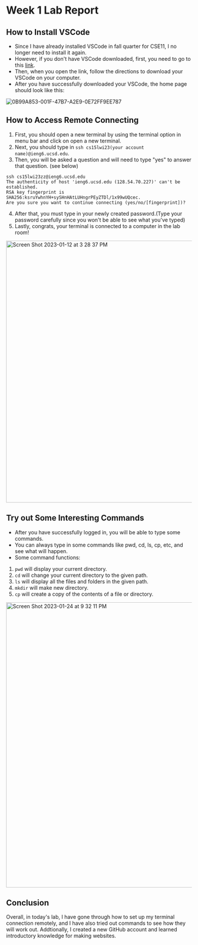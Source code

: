 # Week 1 Lab Report
## How to Install VSCode
* Since I have already installed VSCode in fall quarter for CSE11, I no longer need to install it again.
* However, if you don't have VSCode downloaded, first, you need to go to this [link](https://code.visualstudio.com/).
* Then, when you open the link, follow the directions to download your VSCode on your computer.
* After you have successfully downloaded your VSCode, the home page should look like this:

![0B99A853-001F-47B7-A2E9-0E72FF9EE787](https://user-images.githubusercontent.com/122575008/212201604-663e6546-02cc-4a34-9ae5-67f9b2bd0551.jpeg)

## How to Access Remote Connecting
1. First, you should open a new terminal by using the terminal option in menu bar and click on open a new terminal.
2. Next, you should type in `ssh cs15lwi23(your account name)@ieng6.ucsd.edu`.
3. Then, you will be asked a question and will need to type "yes" to answer that question. (see below)
```
ssh cs15lwi23zz@ieng6.ucsd.edu
The authenticity of host 'ieng6.ucsd.edu (128.54.70.227)' can't be established.
RSA key fingerprint is SHA256:ksruYwhnYH+sySHnHAtLUHngrPEyZTDl/1x99wUQcec.
Are you sure you want to continue connecting (yes/no/[fingerprint])? 
```
4. After that, you must type in your newly created password.(Type your password carefully since you won't be able to see what you've typed)
5. Lastly, congrats, your terminal is connected to a computer in the lab room!

<img width="709" alt="Screen Shot 2023-01-12 at 3 28 37 PM" src="https://user-images.githubusercontent.com/122575008/212202820-dc96ccb5-f3ca-405f-a099-d6d3240b8d5c.png">

## Try out Some Interesting Commands
* After you have successfully logged in, you will be able to type some commands.
* You can always type in some commands like pwd, cd, ls, cp, etc, and see what will happen.
* Some command functions:
1. `pwd` will display your current directory.
2. `cd` will change your current directory to the given path.
3. `ls` will display all the files and folders in the given path.
4. `mkdir` will make new directory.
5. `cp` will create a copy of the contents of a file or directory.

<img width="772" alt="Screen Shot 2023-01-24 at 9 32 11 PM" src="https://user-images.githubusercontent.com/122575008/214487662-9e92888e-140d-4844-8233-3dc5f49ab169.png">

## Conclusion
Overall, in today's lab, I have gone through how to set up my terminal connection remotely, and I have also tried out commands to see how they will work out. Addtionally, I created a new GitHub account and learned introductory knowledge for making websites.
